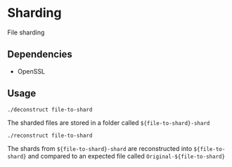 # Sharding
File sharding

## Dependencies
 * OpenSSL

## Usage
`./deconstruct file-to-shard`

The sharded files are stored in a folder called `${file-to-shard}-shard`

`./reconstruct file-to-shard`

The shards from `${file-to-shard}-shard` are reconstructed into `${file-to-shard}` and compared to an expected file called `Original-${file-to-shard}`